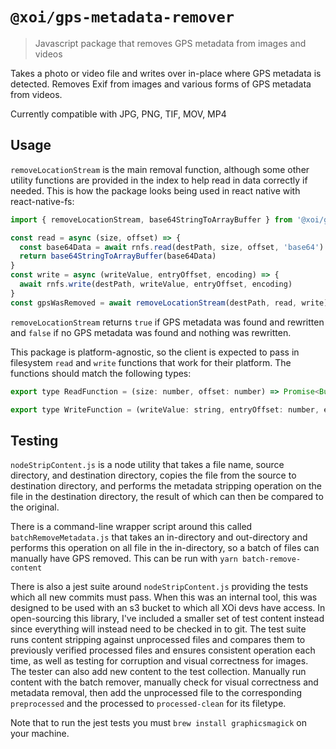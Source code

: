 # `@xoi/gps-metadata-remover`
> Javascript package that removes GPS metadata from images and videos

Takes a photo or video file and writes over in-place where GPS metadata is detected. Removes
Exif from images and various forms of GPS metadata from videos.

Currently compatible with JPG, PNG, TIF, MOV, MP4

## Usage

`removeLocationStream` is the main removal function, although some other utility functions
are provided in the index to help read in data correctly if needed. This is how the package
looks being used in react native with react-native-fs:

```javascript
import { removeLocationStream, base64StringToArrayBuffer } from '@xoi/gps-metadata-remover'

const read = async (size, offset) => {
  const base64Data = await rnfs.read(destPath, size, offset, 'base64')
  return base64StringToArrayBuffer(base64Data)
}
const write = async (writeValue, entryOffset, encoding) => {
  await rnfs.write(destPath, writeValue, entryOffset, encoding)
}
const gpsWasRemoved = await removeLocationStream(destPath, read, write)
```

`removeLocationStream` returns `true` if GPS metadata was found and rewritten and `false`
if no GPS metadata was found and nothing was rewritten.

This package is platform-agnostic, so the client is expected to pass in filesystem
`read` and `write` functions that work for their platform. The functions should match
the following types:

```javascript
export type ReadFunction = (size: number, offset: number) => Promise<Buffer>
```
```javascript
export type WriteFunction = (writeValue: string, entryOffset: number, encoding: string) => Promise<void>
```

## Testing

`nodeStripContent.js` is a node utility that takes a file name, source directory, and destination directory,
copies the file from the source to destination directory, and performs the metadata stripping operation
on the file in the destination directory, the result of which can then be compared to the original.

There is a command-line wrapper script around this called `batchRemoveMetadata.js` that takes an in-directory
and out-directory and performs this operation on all file in the in-directory, so a batch of files can manually
have GPS removed. This can be run with `yarn batch-remove-content`

There is also a jest suite around `nodeStripContent.js` providing the tests which all new commits must pass.
When this was an internal tool, this was designed to be used with an s3 bucket to which all XOi devs have access.
In open-sourcing this library, I've included a smaller set of test content instead since everything will instead
need to be checked in to git. The test suite runs content stripping against unprocessed files and compares them to
previously verified processed files and ensures consistent operation each time, as well as testing for corruption
and visual correctness for images. The tester can also add new content to the test collection. Manually run content
with the batch remover, manually check for visual correctness and metadata removal, then add the unprocessed file
to the corresponding `preprocessed` and the processed to `processed-clean` for its filetype.

Note that to run the jest tests you must `brew install graphicsmagick` on your machine.
